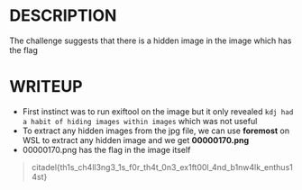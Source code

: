 # DESCRIPTION
The challenge suggests that there is a hidden image in the image which has the flag

# WRITEUP

- First instinct was to run exiftool on the image but it only revealed `kdj had a habit of hiding images within images` which was not useful
- To extract any hidden images from the jpg file, we can use **foremost** on WSL to extract any hidden image and we get **00000170.png**
- 00000170.png has the flag in the image itself

> citadel{th1s_ch4ll3ng3_1s_f0r_th4t_0n3_ex1ft00l_4nd_b1nw4lk_enthus14st}
